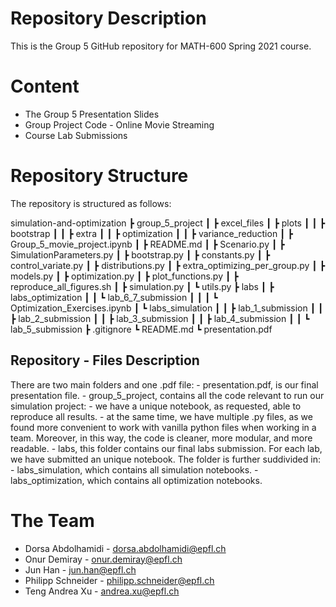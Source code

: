 # Repository Description

This is the Group 5 GitHub repository for MATH-600 Spring 2021 course.

# Content

- The Group 5 Presentation Slides
- Group Project Code - Online Movie Streaming
- Course Lab Submissions

# Repository Structure

The repository is structured as follows:

simulation-and-optimization
 ┣ group_5_project
 ┃ ┣ excel_files
 ┃ ┣ plots
 ┃ ┃ ┣ bootstrap
 ┃ ┃ ┣ extra
 ┃ ┃ ┣ optimization
 ┃ ┃ ┣ variance_reduction
 ┃ ┣ Group_5_movie_project.ipynb
 ┃ ┣ README.md
 ┃ ┣ Scenario.py
 ┃ ┣ SimulationParameters.py
 ┃ ┣ bootstrap.py
 ┃ ┣ constants.py
 ┃ ┣ control_variate.py
 ┃ ┣ distributions.py
 ┃ ┣ extra_optimizing_per_group.py
 ┃ ┣ models.py
 ┃ ┣ optimization.py
 ┃ ┣ plot_functions.py
 ┃ ┣ reproduce_all_figures.sh
 ┃ ┣ simulation.py
 ┃ ┗ utils.py
 ┣ labs
 ┃ ┣ labs_optimization
 ┃ ┃ ┗ lab_6_7_submission
 ┃ ┃ ┃ ┗ Optimization_Exercises.ipynb
 ┃ ┗ labs_simulation
 ┃ ┃ ┣ lab_1_submission
 ┃ ┃ ┣ lab_2_submission
 ┃ ┃ ┣ lab_3_submission
 ┃ ┃ ┣ lab_4_submission
 ┃ ┃ ┗ lab_5_submission
 ┣ .gitignore
 ┗ README.md
 ┗ presentation.pdf

## Repository - Files Description

There are two main folders and one .pdf file:
	- presentation.pdf, is our final presentation file.
	- group_5_project, contains all the code relevant to run our simulation project:
		- we have a unique notebook, as requested, able to reproduce all results.
		- at the same time, we have multiple .py files, as we found more convenient to work with vanilla python files when working in a team. Moreover, in this way, the code is cleaner, more modular, and more readable.
	- labs, this folder contains our final labs submission. For each lab, we have submitted an unique notebook. The folder is further suddivided in:
		- labs_simulation, which contains all simulation notebooks.
		- labs_optimization, which contains all optimization notebooks.


# The Team

- Dorsa Abdolhamidi - dorsa.abdolhamidi@epfl.ch
- Onur Demiray - onur.demiray@epfl.ch
- Jun Han - jun.han@epfl.ch
- Philipp Schneider - philipp.schneider@epfl.ch
- Teng Andrea Xu - andrea.xu@epfl.ch
